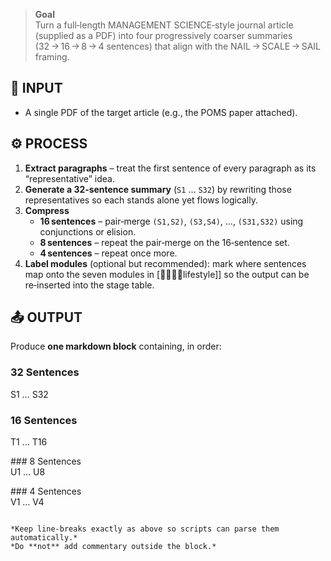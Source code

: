 > **Goal**  
> Turn a full‐length MANAGEMENT SCIENCE‐style journal article (supplied as a PDF) into four progressively coarser summaries (32 → 16 → 8 → 4 sentences) that align with the NAIL → SCALE → SAIL framing.

## 🔢 INPUT
* A single PDF of the target article (e.g., the POMS paper attached).

## ⚙️ PROCESS  
1. **Extract paragraphs** – treat the first sentence of every paragraph as its “representative” idea.  
2. **Generate a 32‑sentence summary** (`S1` … `S32`) by rewriting those representatives so each stands alone yet flows logically.  
3. **Compress**  
   * **16 sentences** – pair‑merge `(S1,S2)`, `(S3,S4)`, …, `(S31,S32)` using conjunctions or elision.  
   * **8 sentences** – repeat the pair‑merge on the 16‑sentence set.  
   * **4 sentences** – repeat once more.  
1. **Label modules** (optional but recommended): mark where sentences map onto the seven modules in [🐢🐅🐙👾lifestyle]] so the output can be re‑inserted into the stage table.

## 📤 OUTPUT  
Produce **one markdown block** containing, in order:  

### 32 Sentences

S1 … S32

### 16 Sentences

T1 … T16

### 8 Sentences  
U1 … U8

### 4 Sentences  
V1 … V4

```

*Keep line‑breaks exactly as above so scripts can parse them automatically.*  
*Do **not** add commentary outside the block.*  
```

